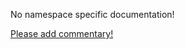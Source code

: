 No namespace specific documentation!

[Please add commentary!](https://github.com/arrdem/grimoire/edit/master/_includes/1.5.0/clojure.zip/index.md)


